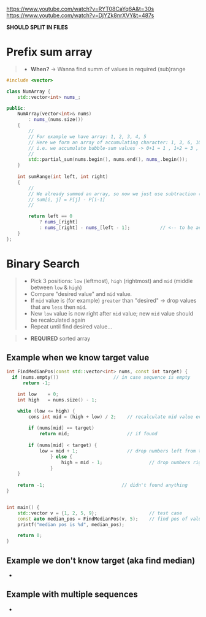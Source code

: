 https://www.youtube.com/watch?v=RYT08CaYq6A&t=30s
https://www.youtube.com/watch?v=DjYZk8nrXVY&t=487s

**SHOULD SPLIT IN FILES**

# Prefix sum array
> - **When?** -> Wanna find summ of values in required (sub)range

```cpp
#include <vector>

class NumArray {
    std::vector<int> nums_;

public:
    NumArray(vector<int>& nums) 
        : nums_(nums.size())
    {
        //
        // For example we have array: 1, 2, 3, 4, 5
        // Here we form an array of accumulating character: 1, 3, 6, 10, 15
        // i.e. we accumulate bubble-sum values -> 0+1 = 1 , 1+2 = 3 , 1+2+3 = 6 ...
        // 
        std::partial_sum(nums.begin(), nums.end(), nums_.begin());
    }
    
    int sumRange(int left, int right) 
    {
        //
        // We already summed an array, so now we just use subtraction (formula) to get sum of a range of elements
        // sum[i, j] = P[j] - P[i-1]
        //

        return left == 0 
            ? nums_[right] 
            : nums_[right] - nums_[left - 1];           // <-- to be accurate, THIS is formula usage
    }
};
```

# Binary Search
> - Pick 3 positions: `low` (leftmost), `high` (rightmost) and `mid` (middle between `low` & `high`)
> - Compare "desired value" and `mid` value.
> - If `mid` value is (for example) `greater` than "desired" -> drop values that are `less` then `mid`.
> - New `low` value is now right after `mid` value; new `mid` value should be recalculated again
> - Repeat until find desired value...

> - **REQUIRED** sorted array

## Example when we know target value
```cpp
int FindMedianPos(const std::vector<int> nums, const int target) {
  if (nums.empty())                    // in case sequence is empty
      return -1;                  

	int low    = 0;
	int high   = nums.size() - 1;

	while (low <= high) {
		cons int mid = (high + low) / 2;    // recalculate mid value everytime
		
		if (nums[mid] == target)
		    return mid;                     // if found
		
		if (nums[mid] < target) {
		    low = mid + 1;                  // drop numbers left from the mid value
                } else {
                    high = mid - 1;                 // drop numbers right from the mid value
                }
	}
	
	return -1;                            // didn't found anything
}


int main() {
	std::vector v = {1, 2, 5, 9};                   // test case
	const auto median_pos = FindMedianPos(v, 5);    // find pos of value 5
	printf("median pos is %d", median_pos);

	return 0;
}
```

## Example we don't know target (aka find median)
-

## Example with multiple sequences
-

